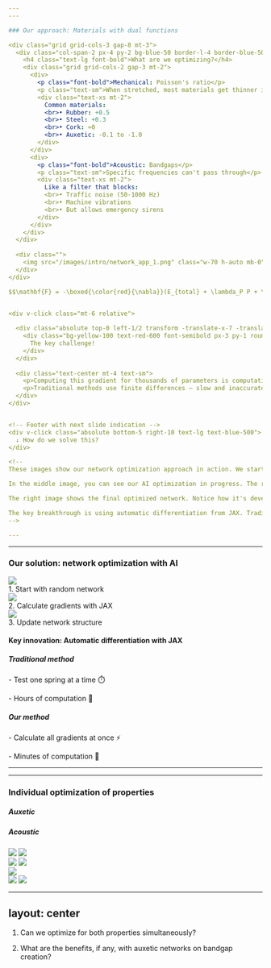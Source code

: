 ```yaml
---
---

### Our approach: Materials with dual functions

<div class="grid grid-cols-3 gap-8 mt-3">
  <div class="col-span-2 px-4 py-2 bg-blue-50 border-l-4 border-blue-500 rounded">
    <h4 class="text-lg font-bold">What are we optimizing?</h4>
    <div class="grid grid-cols-2 gap-3 mt-2">
      <div>
        <p class="font-bold">Mechanical: Poisson's ratio</p>
        <p class="text-sm">When stretched, most materials get thinner in transversal direction</p>
        <div class="text-xs mt-2">
          Common materials:
          <br>• Rubber: +0.5
          <br>• Steel: +0.3
          <br>• Cork: ≈0
          <br>• Auxetic: -0.1 to -1.0
        </div>
      </div>
      <div>
        <p class="font-bold">Acoustic: Bandgaps</p>
        <p class="text-sm">Specific frequencies can't pass through</p>
        <div class="text-xs mt-2">
          Like a filter that blocks:
          <br>• Traffic noise (50-1000 Hz)
          <br>• Machine vibrations
          <br>• But allows emergency sirens
        </div>
      </div>
    </div>
  </div>
  
  <div class="">
    <img src="/images/intro/network_app_1.png" class="w-70 h-auto mb-0" />
  </div>
</div>

$$\mathbf{F} = -\boxed{\color{red}{\nabla}}(E_{total} + \lambda_P P + \lambda_B B)$$


<div v-click class="mt-6 relative">
  
  <div class="absolute top-0 left-1/2 transform -translate-x-7 -translate-y-10">
    <div class="bg-yellow-100 text-red-600 font-semibold px-3 py-1 rounded-lg border border-red-400 shadow-md text-sm">
      The key challenge!
    </div>
  </div>
  
  <div class="text-center mt-4 text-sm">
    <p>Computing this gradient for thousands of parameters is computationally expensive</p>
    <p>Traditional methods use finite differences — slow and inaccurate</p>
  </div>
</div>


<!-- Footer with next slide indication -->
<div v-click class="absolute bottom-5 right-10 text-lg text-blue-500">
  ↓ How do we solve this?
</div>

<!--
These images show our network optimization approach in action. We start with a disordered network - a 15×15 grid of nodes connected by springs with slight random perturbations. This is our initial playground for optimization.

In the middle image, you can see our AI optimization in progress. The red arrows show how the nodes are moving as the algorithm searches for the optimal configuration. This is where JAX's automatic differentiation makes all the difference.

The right image shows the final optimized network. Notice how it's developed subtle structural changes that give it the special properties we're targeting. The gray ghost image shows where the network started, highlighting the significant transformation.

The key breakthrough is using automatic differentiation from JAX. Traditional methods test one spring at a time - imagine having to tweak thousands of parameters one by one. Our approach optimizes all parameters simultaneously, giving us a 100x speedup. That's the difference between waiting days for results versus getting them in minutes.
-->

---
```

---

### Our solution: network optimization with AI

<div class="grid grid-cols-3 gap-4 mt-2">
  <div v-click class="flex flex-col items-center">
    <img src="/images/intro/network_app_1.png" class="w-50 h-auto mb-0" />
    <figcaption class="text-center text-sm">1. Start with random network</figcaption>
  </div>
  
  <div v-click class="flex flex-col items-center">
    <img src="/images/intro/network_app_2.png" class="w-50 h-auto mb-0" />
    <figcaption class="text-center text-sm">2. Calculate gradients with JAX</figcaption>
  </div>
  
  <div v-click class="flex flex-col items-center">
    <img src="/images/intro/network_app_3.png" class="w-50 h-auto mb-0" />
    <figcaption class="text-center text-sm">3. Update network structure</figcaption>
  </div>
</div>

<div v-click class="mt-6 px-4 py-3 bg-blue-50 border-l-4 border-blue-500 rounded">
  <h4 class="text-lg font-bold">Key innovation: Automatic differentiation with JAX</h4>
</div>

<div v-after class="grid grid-cols-2 gap-4 mt-4">
  <div class="px-4 pt-2 pb-3 bg-red-50 border-l-4 border-red-500 rounded">
    <h5 class="text-md font-bold">Traditional method</h5>
    <p class="text-s">- Test one spring at a time ⏱️</p>
    <p class="text-s">- Hours of computation 🐢</p>
  </div>
  
  <div v-after class="px-4 pt-2 pb-3 bg-green-50 border-l-4 border-green-500 rounded">
    <h5 class="text-md font-bold">Our method</h5>
    <p class="text-s">- Calculate all gradients at once ⚡</p>
    <p class="text-s">- Minutes of computation 🚀</p>
  </div>
</div>

---
---

### Individual optimization of properties

<div grid="~ cols-2 gap-2" m="t-2">

  <h5 class="font-bold text-lg text-center">Auxetic</h5>

  <h5 class="font-bold text-lg text-center">Acoustic</h5>

  <div v-click grid="~ cols-2 gap-2" m="t--2">
  
  <img src="/images/results/auxetic.gif" class="w-100 h-auto mt-0" />

  <img src="/images/results/auxetic_curve.png" class="w-90 h-auto mt-4" />
  </div>

  <div v-click="3" grid="~ cols-2 gap-2" m="t--2">
  <img src="/images/results/acoustic_network.gif" class="w-100 h-auto mt-0" />

  <img src="/images/results/acoustic_dos.gif" class="w-100 h-auto mt-0" />  
  </div>

  <img v-click="2" src="/images/results/auxetic_comp.png" class="w-100 h-auto mb--2 ml-4" />

  <div v-click="4" grid="~ cols-2 gap-2" m="t-2">
  <img src="/images/results/acoustic_network.png" class="w-auto h-65% mt-4 ml-7" />

  <img src="/images/results/acoustic_compressed.png" class="w-95% h-auto mt-4" />
  </div>

</div>

<!--
The real magic happens when we optimize for both properties simultaneously. We want a specific Poisson's ratio - how the material deforms - AND acoustic bandgaps - frequencies that can't pass through. It's like designing a car that's both fast AND fuel-efficient. Our algorithm balances these competing objectives through a clever loss function that minimizes deviation from both targets.
-->

---
layout: center
---

1. Can we optimize for both properties simultaneously?

2. What are the benefits, if any, with auxetic networks on bandgap creation?